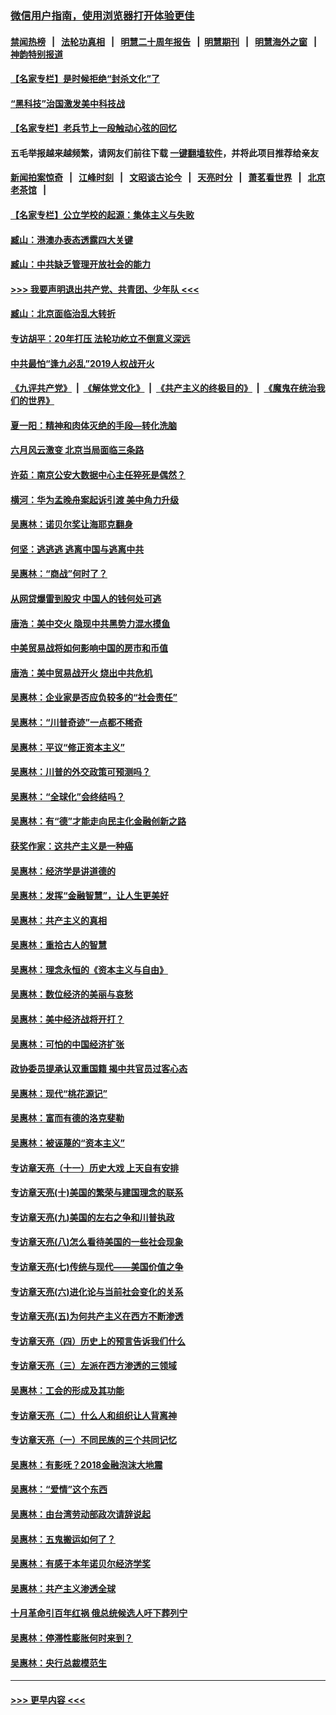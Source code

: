 ### [微信用户指南，使用浏览器打开体验更佳](https://github.com/gfw-breaker/banned-news1/blob/master/indexes/wechat-guide.md?t=0)
#### [禁闻热榜](热点新闻.md?t=0)  &nbsp;&nbsp;|&nbsp;&nbsp; [法轮功真相](https://github.com/gfw-breaker/truth/blob/master/README.md?t=0) &nbsp;&nbsp;|&nbsp;&nbsp; [明慧二十周年报告](https://github.com/gfw-breaker/mh-reports/blob/master/README.md?t=0) &nbsp;&nbsp;|&nbsp;&nbsp;[明慧期刊](https://github.com/gfw-breaker/mh-qikan) &nbsp;&nbsp;|&nbsp;&nbsp; [明慧海外之窗](https://github.com/gfw-breaker/mh-news/blob/master/README.md?t=0) &nbsp;&nbsp;|&nbsp;&nbsp; [神韵特别报道](https://github.com/gfw-breaker/mh-news/blob/master/shenyun.md?t=0)
#### [【名家专栏】是时候拒绝“封杀文化”了](../pages/nsc423/n11814093.md?t=02172056) 
#### [“黑科技”治国激发美中科技战](../pages/nsc423/n11638056.md?t=02172056) 
#### [【名家专栏】老兵节上一段触动心弦的回忆](../pages/nsc423/n11646016.md?t=02172056) 
#### 五毛举报越来越频繁，请网友们前往下载 [一键翻墙软件](https://github.com/gfw-breaker/ssr-accounts)，并将此项目推荐给亲友
#### [新闻拍案惊奇](https://github.com/gfw-breaker/banned-news1/blob/master/pages/link4.md) &nbsp;&nbsp;|&nbsp;&nbsp; [江峰时刻](https://github.com/gfw-breaker/banned-news1/blob/master/pages/link4.md) &nbsp;&nbsp;|&nbsp;&nbsp; [文昭谈古论今](https://github.com/gfw-breaker/banned-news1/blob/master/pages/link4.md) &nbsp;&nbsp;|&nbsp;&nbsp; [天亮时分](https://github.com/gfw-breaker/banned-news1/blob/master/pages/link4.md) &nbsp;&nbsp;|&nbsp;&nbsp; [萧茗看世界](https://github.com/gfw-breaker/banned-news1/blob/master/pages/link4.md) &nbsp;&nbsp;|&nbsp;&nbsp; [北京老茶馆](https://github.com/gfw-breaker/banned-news1/blob/master/pages/link4.md) &nbsp;&nbsp;|&nbsp;&nbsp; 
#### [【名家专栏】公立学校的起源：集体主义与失败](../pages/nsc423/n11601833.md?t=02172056) 
#### [臧山：港澳办表态透露四大关键](../pages/nsc423/n11421628.md?t=02172056) 
#### [臧山：中共缺乏管理开放社会的能力](../pages/nsc423/n11407457.md?t=02172056) 
#### [>>> 我要声明退出共产党、共青团、少年队 <<<](https://github.com/begood0513/goodnews/blob/master/quit/letter.md) 
#### [臧山：北京面临治乱大转折](../pages/nsc423/n11406895.md?t=02172056) 
#### [专访胡平：20年打压 法轮功屹立不倒意义深远](../pages/nsc423/n11398800.md?t=02172056) 
#### [中共最怕“逢九必乱”2019人权战开火](../pages/nsc423/n11385248.md?t=02172056) 
#### [《九评共产党》](https://github.com/begood0513/9ping.md/blob/master/README.md) &nbsp;|&nbsp; [《解体党文化》](../../../../jtdwh.md/blob/master/README.md)  &nbsp;|&nbsp; [《共产主义的终极目的》](../../../../gczydzjmd.md/blob/master/README.md) &nbsp;|&nbsp; [《魔鬼在统治我们的世界》](../../../../mgztzwmdsj.md/blob/master/README.md) 
#### [夏一阳：精神和肉体灭绝的手段—转化洗脑](../pages/nsc423/n11368250.md?t=02172056) 
#### [六月风云激变 北京当局面临三条路](../pages/nsc423/n11313668.md?t=02172056) 
#### [许茹：南京公安大数据中心主任猝死是偶然？](../pages/nsc423/n11064744.md?t=02172056) 
#### [横河：华为孟晚舟案起诉引渡 美中角力升级](../pages/nsc423/n11027230.md?t=02172056) 
#### [吴惠林：诺贝尔奖让海耶克翻身](../pages/nsc423/n10890049.md?t=02172056) 
#### [何坚：逃逃逃 逃离中国与逃离中共](../pages/nsc423/n10592891.md?t=02172056) 
#### [吴惠林：“商战”何时了？](../pages/nsc423/n10573558.md?t=02172056) 
#### [从网贷爆雷到股灾 中国人的钱何处可逃](../pages/nsc423/n10572800.md?t=02172056) 
#### [唐浩：美中交火 隐现中共黑势力混水摸鱼](../pages/nsc423/n10544040.md?t=02172056) 
#### [中美贸易战将如何影响中国的房市和币值](../pages/nsc423/n10543697.md?t=02172056) 
#### [唐浩：美中贸易战开火 烧出中共危机](../pages/nsc423/n10540126.md?t=02172056) 
#### [吴惠林：企业家是否应负较多的“社会责任”](../pages/nsc423/n10535022.md?t=02172056) 
#### [吴惠林：“川普奇迹”一点都不稀奇](../pages/nsc423/n10512808.md?t=02172056) 
#### [吴惠林：平议“修正资本主义”](../pages/nsc423/n10495724.md?t=02172056) 
#### [吴惠林：川普的外交政策可预测吗？](../pages/nsc423/n10462387.md?t=02172056) 
#### [吴惠林：“全球化”会终结吗？](../pages/nsc423/n10452838.md?t=02172056) 
#### [吴惠林：有“德”才能走向民主化金融创新之路](../pages/nsc423/n10432292.md?t=02172056) 
#### [获奖作家：这共产主义是一种癌](../pages/nsc423/n10431541.md?t=02172056) 
#### [吴惠林：经济学是讲道德的](../pages/nsc423/n10398014.md?t=02172056) 
#### [吴惠林：发挥“金融智慧”，让人生更美好](../pages/nsc423/n10375019.md?t=02172056) 
#### [吴惠林：共产主义的真相](../pages/nsc423/n10351394.md?t=02172056) 
#### [吴惠林：重拾古人的智慧](../pages/nsc423/n10337691.md?t=02172056) 
#### [吴惠林：理念永恒的《资本主义与自由》](../pages/nsc423/n10316274.md?t=02172056) 
#### [吴惠林：数位经济的美丽与哀愁](../pages/nsc423/n10292946.md?t=02172056) 
#### [吴惠林：美中经济战将开打？](../pages/nsc423/n10258825.md?t=02172056) 
#### [吴惠林：可怕的中国经济扩张](../pages/nsc423/n10219147.md?t=02172056) 
#### [政协委员提承认双重国籍 揭中共官员过客心态](../pages/nsc423/n10208809.md?t=02172056) 
#### [吴惠林：现代“桃花源记”](../pages/nsc423/n10185234.md?t=02172056) 
#### [吴惠林：富而有德的洛克斐勒](../pages/nsc423/n10142264.md?t=02172056) 
#### [吴惠林：被诬蔑的“资本主义”](../pages/nsc423/n10124816.md?t=02172056) 
#### [专访章天亮（十一）历史大戏 上天自有安排](../pages/nsc423/n10094905.md?t=02172056) 
#### [专访章天亮(十)美国的繁荣与建国理念的联系](../pages/nsc423/n10094899.md?t=02172056) 
#### [专访章天亮(九)美国的左右之争和川普执政](../pages/nsc423/n10094889.md?t=02172056) 
#### [专访章天亮(八)怎么看待美国的一些社会现象](../pages/nsc423/n10094857.md?t=02172056) 
#### [专访章天亮(七)传统与现代——美国价值之争](../pages/nsc423/n10093140.md?t=02172056) 
#### [专访章天亮(六)进化论与当前社会变化的关系](../pages/nsc423/n10092036.md?t=02172056) 
#### [专访章天亮(五)为何共产主义在西方不断渗透](../pages/nsc423/n10083620.md?t=02172056) 
#### [专访章天亮（四）历史上的预言告诉我们什么](../pages/nsc423/n10083606.md?t=02172056) 
#### [专访章天亮（三）左派在西方渗透的三领域](../pages/nsc423/n10081115.md?t=02172056) 
#### [吴惠林：工会的形成及其功能](../pages/nsc423/n10080633.md?t=02172056) 
#### [专访章天亮（二）什么人和组织让人背离神](../pages/nsc423/n10076637.md?t=02172056) 
#### [专访章天亮（一）不同民族的三个共同记忆](../pages/nsc423/n10074188.md?t=02172056) 
#### [吴惠林：有影呒？2018金融泡沫大地震](../pages/nsc423/n10040534.md?t=02172056) 
#### [吴惠林：“爱情”这个东西](../pages/nsc423/n10019423.md?t=02172056) 
#### [吴惠林：由台湾劳动部政次请辞说起](../pages/nsc423/n9979679.md?t=02172056) 
#### [吴惠林：五鬼搬运如何了？](../pages/nsc423/n9925338.md?t=02172056) 
#### [吴惠林：有感于本年诺贝尔经济学奖](../pages/nsc423/n9871883.md?t=02172056) 
#### [吴惠林：共产主义渗透全球](../pages/nsc423/n9812748.md?t=02172056) 
#### [十月革命引百年红祸 俄总统候选人吁下葬列宁](../pages/nsc423/n9810182.md?t=02172056) 
#### [吴惠林：停滞性膨胀何时来到？](../pages/nsc423/n9764136.md?t=02172056) 
#### [吴惠林：央行总裁模范生](../pages/nsc423/n9728134.md?t=02172056) 

----
#### [ >>> 更早内容 <<< ](../indexes/nsc423-earlier.md)
